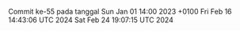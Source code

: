 Commit ke-55 pada tanggal Sun Jan 01 14:00 2023 +0100
Fri Feb 16 14:43:06 UTC 2024
Sat Feb 24 19:07:15 UTC 2024
